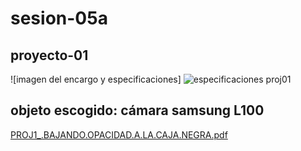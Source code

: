 # sesion-05a
## proyecto-01
![imagen del encargo y especificaciones]
![especificaciones proj01](https://github.com/user-attachments/assets/0360ca20-281a-46cc-b5a9-5ee8cf8b5bda)

## objeto escogido: cámara samsung L100
[PROJ1_.BAJANDO.OPACIDAD.A.LA.CAJA.NEGRA.pdf](https://github.com/user-attachments/files/19694379/PROJ1_.BAJANDO.OPACIDAD.A.LA.CAJA.NEGRA.pdf)
